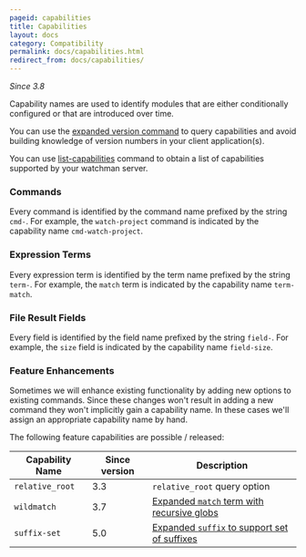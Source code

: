 ```yaml
---
pageid: capabilities
title: Capabilities
layout: docs
category: Compatibility
permalink: docs/capabilities.html
redirect_from: docs/capabilities/
---
```


*Since 3.8*

Capability names are used to identify modules that are either conditionally
configured or that are introduced over time.

You can use the [expanded version command](/watchman/docs/cmd/version.html)
to query capabilities and avoid building knowledge of version numbers in
your client application(s).

You can use [list-capabilities](/watchman/docs/cmd/list-capabilities.html)
command to obtain a list of capabilities supported by your watchman server.

### Commands

Every command is identified by the command name prefixed by the string `cmd-`.
For example, the `watch-project` command is indicated by the capability name
`cmd-watch-project`.

### Expression Terms

Every expression term is identified by the term name prefixed by the string
`term-`.  For example, the `match` term is indicated by the capability name
`term-match`.

### File Result Fields

Every field is identified by the field name prefixed by the string `field-`.
For example, the `size` field is indicated by the capability name `field-size`.

### Feature Enhancements

Sometimes we will enhance existing functionality by adding new options to
existing commands.  Since these changes won't result in adding a new command
they won't implicitly gain a capability name.  In these cases we'll assign
an appropriate capability name by hand.

The following feature capabilities are possible / released:

Capability Name | Since version | Description
----------------|---------------|------------
`relative_root` | 3.3           | `relative_root` query option
`wildmatch`     | 3.7           | [Expanded `match` term with recursive globs](/watchman/docs/expr/match.html#wildmatch)
`suffix-set`    | 5.0           | [Expanded `suffix` to support set of suffixes](/watchman/docs/expr/suffix.html#suffixset)
